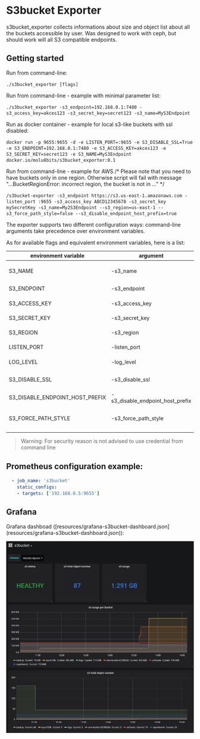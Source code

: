 # S3bucket Exporter

s3bucket_exporter collects informations about size and object list about all the buckets accessible by user. Was designed to work with ceph, but should work will all S3 compatible endpoints.

## Getting started

Run from command-line:

```
./s3bucket_exporter [flags]
```

Run from command-line - example with minimal parameter list:
```
./s3bucket_exporter -s3_endpoint=192.168.0.1:7480 -s3_access_key=akces123 -s3_secret_key=secret123 -s3_name=MyS3Endpoint
```

Run as docker container - example for local s3-like buckets with ssl disabled:
```
docker run -p 9655:9655 -d -e LISTEN_PORT=:9655 -e S3_DISABLE_SSL=True -e S3_ENDPOINT=192.168.0.1:7480 -e S3_ACCESS_KEY=akces123 -e S3_SECRET_KEY=secret123 -e S3_NAME=MyS3Endpoint docker.io/molu8bits/s3bucket_exporter:0.1 
```

Run from command-line - example for AWS
/* Please note that you need to have buckets only in one region. Otherwise script will fail with message "...BucketRegionError: incorrect region, the bucket is not in ..."  */
```
/s3bucket-exporter -s3_endpoint https://s3.us-east-1.amazonaws.com -listen_port :9655 -s3_access_key ABCD12345678 -s3_secret_key mySecretKey -s3_name=My2S3Endpoint --s3_region=us-east-1 --s3_force_path_style=false --s3_disable_endpoint_host_prefix=true
```

The exporter supports two different configuration ways: command-line arguments take precedence over environment variables.

As for available flags and equivalent environment variables, here is a list:

|     environment variable          |    argument                       |     description                                    |        default        |     example              |
| --------------------------------- | --------------------------------- | -------------------------------------------------- | --------------------- | ------------------------ |
| S3_NAME                           | -s3_name                         | S3 configuration name, visible as a tag            |                       | MyS3Endpoint             |
| S3_ENDPOINT                       | -s3_endpoint                     | S3 endpoint url with port  |                       |                       | 192.168.0.1:7480         |
| S3_ACCESS_KEY                     | -s3_access_key                   | S3 access_key (aws_access_key)                     |                       | myAkcesKey               |
| S3_SECRET_KEY                     | -s3_secret_key                   | S3 secret key (aws_secret_key)                     |                       | mySecretKey              |
| S3_REGION                         | -s3_region                       | S3 region name                                     | default               | "default" or "eu-west-1" |
| LISTEN_PORT                       | -listen_port                     | Exporter listen Port cluster                       | :9655                 | :9123                   |
| LOG_LEVEL                         | -log_level                       | Log level. Info or Debug                           | Info                  | Debug                    |
| S3_DISABLE_SSL                    | -s3_disable_ssl                  | If S3 endpoint is not secured by SSL set to True   | False                 | True                     |
| S3_DISABLE_ENDPOINT_HOST_PREFIX   | -s3_disable_endpoint_host_prefix | Disable endpoint host prefix                       | False                 | True                     |
| S3_FORCE_PATH_STYLE               | -s3_force_path_style             | Force use path style (bucketname not added to url) | True                  | False                    |

> Warning: For security reason is not advised to use credential from command line

## Prometheus configuration example:

```yaml
  - job_name: 's3bucket'
    static_configs:
    - targets: ['192.168.0.5:9655']
```

## Grafana
Grafana dashboad ([resources/grafana-s3bucket-dashboard.json] (resources/grafana-s3bucket-dashboard.json)):

![](images/grafana-s3bucket-dashboard.png)

